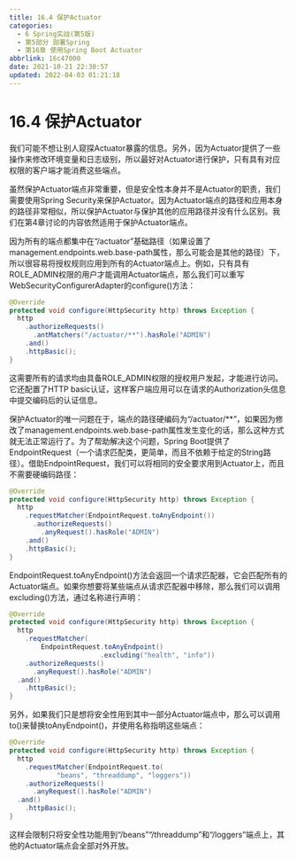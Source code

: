 ```yaml
---
title: 16.4 保护Actuator
categories: 
  - 6 Spring实战(第5版)
  - 第5部分 部署Spring
  - 第16章 使用Spring Boot Actuator
abbrlink: 16c47000
date: 2021-10-21 22:30:57
updated: 2022-04-03 01:21:18
---
```

# 16.4 保护Actuator
我们可能不想让别人窥探Actuator暴露的信息。另外，因为Actuator提供了一些操作来修改环境变量和日志级别，所以最好对Actuator进行保护，只有具有对应权限的客户端才能消费这些端点。

虽然保护Actuator端点非常重要，但是安全性本身并不是Actuator的职责，我们需要使用Spring Security来保护Actuator。因为Actuator端点的路径和应用本身的路径非常相似，所以保护Actuator与保护其他的应用路径并没有什么区别。我们在第4章讨论的内容依然适用于保护Actuator端点。

因为所有的端点都集中在“/actuator”基础路径（如果设置了management.endpoints.web.base-path属性，那么可能会是其他的路径）下，所以很容易将授权规则应用到所有的Actuator端点上。例如，只有具有ROLE_ADMIN权限的用户才能调用Actuator端点，那么我们可以重写WebSecurityConfigurerAdapter的configure()方法：

```java
@Override
protected void configure(HttpSecurity http) throws Exception {
  http
    .authorizeRequests()
      .antMatchers("/actuator/**").hasRole("ADMIN")
    .and()
    .httpBasic();
}
```

这需要所有的请求均由具备ROLE_ADMIN权限的授权用户发起，才能进行访问。它还配置了HTTP basic认证，这样客户端应用可以在请求的Authorization头信息中提交编码后的认证信息。

保护Actuator的唯一问题在于，端点的路径硬编码为“/actuator/**”，如果因为修改了management.endpoints.web.base-path属性发生变化的话，那么这种方式就无法正常运行了。为了帮助解决这个问题，Spring Boot提供了EndpointRequest（一个请求匹配类，更简单，而且不依赖于给定的String路径）。借助EndpointRequest，我们可以将相同的安全要求用到Actuator上，而且不需要硬编码路径：

```java
@Override
protected void configure(HttpSecurity http) throws Exception {
  http
    .requestMatcher(EndpointRequest.toAnyEndpoint())
      .authorizeRequests()
        .anyRequest().hasRole("ADMIN")
    .and()
    .httpBasic();
}
```

EndpointRequest.toAnyEndpoint()方法会返回一个请求匹配器，它会匹配所有的Actuator端点。如果你想要将某些端点从请求匹配器中移除，那么我们可以调用excluding()方法，通过名称进行声明：

```java
@Override
protected void configure(HttpSecurity http) throws Exception {
  http
    .requestMatcher(
        EndpointRequest.toAnyEndpoint()
                       .excluding("health", "info"))
    .authorizeRequests()
      .anyRequest().hasRole("ADMIN")
  .and()
    .httpBasic();
}
```

另外，如果我们只是想将安全性用到其中一部分Actuator端点中，那么可以调用to()来替换toAnyEndpoint()，并使用名称指明这些端点：

```java
@Override
protected void configure(HttpSecurity http) throws Exception {
  http
    .requestMatcher(EndpointRequest.to(
            "beans", "threaddump", "loggers"))
    .authorizeRequests()
      .anyRequest().hasRole("ADMIN")
  .and()
    .httpBasic();
}
```

这样会限制只将安全性功能用到“/beans”“/threaddump”和“/loggers”端点上，其他的Actuator端点会全部对外开放。

